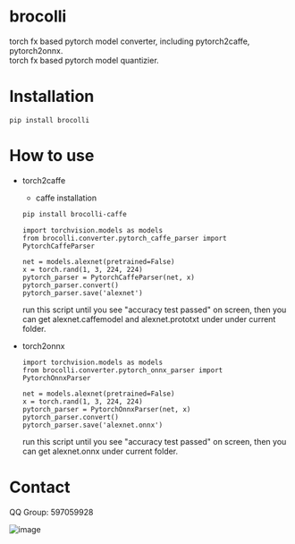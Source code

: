 # brocolli

torch fx based pytorch model converter, including pytorch2caffe, pytorch2onnx.  
torch fx based pytorch model quantizier.

# Installation
```
pip install brocolli
```

# How to use
* torch2caffe
    * caffe installation
    ```bash
    pip install brocolli-caffe
    ```

    ```
    import torchvision.models as models
    from brocolli.converter.pytorch_caffe_parser import PytorchCaffeParser

    net = models.alexnet(pretrained=False)
    x = torch.rand(1, 3, 224, 224)
    pytorch_parser = PytorchCaffeParser(net, x)
    pytorch_parser.convert()
    pytorch_parser.save('alexnet')
    ```
    run this script until you see "accuracy test passed" on screen, then you can get alexnet.caffemodel and alexnet.prototxt under under current folder.

* torch2onnx
    ```
    import torchvision.models as models
    from brocolli.converter.pytorch_onnx_parser import PytorchOnnxParser

    net = models.alexnet(pretrained=False)
    x = torch.rand(1, 3, 224, 224)
    pytorch_parser = PytorchOnnxParser(net, x)
    pytorch_parser.convert()
    pytorch_parser.save('alexnet.onnx')
    ```
    run this script until you see "accuracy test passed" on screen, then you can get alexnet.onnx under current folder.

# Contact
 QQ Group: 597059928
 
 ![image](https://raw.githubusercontent.com/inisis/brocolli/master/imgs/QGRPOUP.png)
